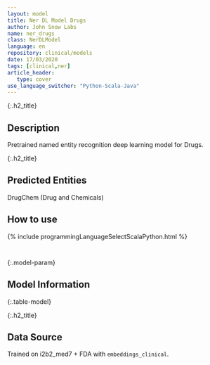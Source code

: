 ```yaml
---
layout: model
title: Ner DL Model Drugs
author: John Snow Labs
name: ner_drugs
class: NerDLModel
language: en
repository: clinical/models
date: 17/03/2020
tags: [clinical,ner]
article_header:
   type: cover
use_language_switcher: "Python-Scala-Java"
---
```


{:.h2_title}
## Description 
Pretrained named entity recognition deep learning model for Drugs.

 {:.h2_title}
## Predicted Entities
DrugChem (Drug and Chemicals) 



## How to use 
<div class="tabs-box" markdown="1">

{% include programmingLanguageSelectScalaPython.html %}

```python

```

```scala

```
</div>



{:.model-param}
## Model Information
{:.table-model}





{:.h2_title}
## Data Source
Trained on i2b2_med7 + FDA with `embeddings_clinical`.


